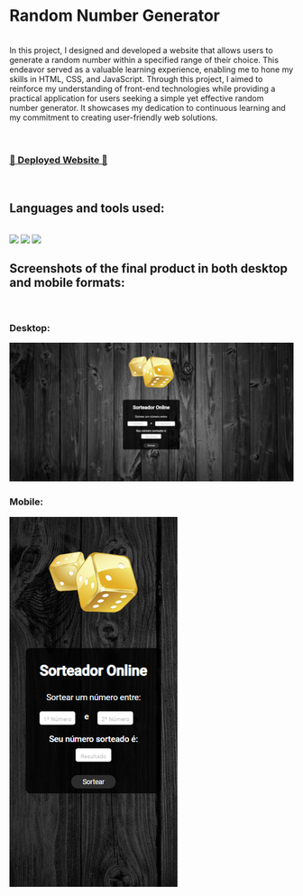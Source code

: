 # Random Number Generator
</br>
In this project, I designed and developed a website that allows users to generate a random number within a specified range of their choice. This endeavor served as a valuable learning experience, enabling me to hone my skills in HTML, CSS, and JavaScript. Through this project, I aimed to reinforce my understanding of front-end technologies while providing a practical application for users seeking a simple yet effective random number generator. It showcases my dedication to continuous learning and my commitment to creating user-friendly web solutions.
</br></br></br>

<h3><a href="https://lucca-sa.github.io/weather-forecast/">🔗 Deployed Website 🔗</a></a></h3>
</br>
<h2>Languages and tools used:</h2>
</br>
   <img src="https://img.shields.io/badge/HTML5-E34F26?style=for-the-badge&logo=html5&logoColor=white"/>
   <img src="https://img.shields.io/badge/CSS3-1572B6?style=for-the-badge&logo=css3&logoColor=white"/>
   <img src="https://img.shields.io/badge/JavaScript-F7DF1E?style=for-the-badge&logo=javascript&logoColor=black"/>

  
<h2>Screenshots of the final product in both desktop and mobile formats:</h2>
</br>
<h3>Desktop:</h3>
<img src="https://github.com/lucca-sa/sorteio-de-numeros/blob/main/assets/View%20Prints/Desktop.png?raw=true" />
<h3>Mobile:</h3>
<img src="https://github.com/lucca-sa/sorteio-de-numeros/blob/main/assets/View%20Prints/Mobile.png?raw=true" />
